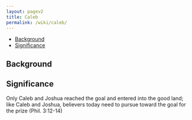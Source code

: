 ```yaml
---
layout: pagev2
title: Caleb
permalink: /wiki/caleb/
---
```

- [Background](#background)
- [Significance](#significance)

## Background

## Significance

Only Caleb and Joshua reached the goal and entered into the good land; like Caleb and Joshua, believers today need to pursue toward the goal for the prize (Phil. 3:12-14)